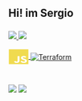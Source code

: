 ## Hi! im Sergio
### 
 <div>
  <a href="https://github.com/sergiofteixeira">
  <img height="180em" src="https://github-readme-stats.vercel.app/api?username=sergiofteixeira&count_private=true&show_icons=true"/>
  <img height="180em" src="https://github-readme-stats.vercel.app/api/top-langs/?username=sergiofteixeira&layout=compact&langs_count=4"/>
</div>
<div style="display: inline_block"><br>
  <img align="center" alt="Js" height="30" width="40" src="https://raw.githubusercontent.com/devicons/devicon/master/icons/javascript/javascript-plain.svg">
  <img align="center" alt="Terraform" height="30" width="40" src="https://cdn.icon-icons.com/icons2/2107/PNG/512/file_type_terraform_icon_130125.png">
</div>
 
 #
 
<div> 
  <a href = "mailto:sergioteixeira@pm.me"><img src="https://img.shields.io/badge/ProtonMail-8B89CC?style=for-the-badge&logo=protonmail&logoColor=white" target="_blank"></a>
  <a href="https://www.linkedin.com/in/sergiopintoteixeira" target="_blank"><img src="https://img.shields.io/badge/-LinkedIn-%230077B5?style=for-the-badge&logo=linkedin&logoColor=white" target="_blank"></a> 
  
</div>
